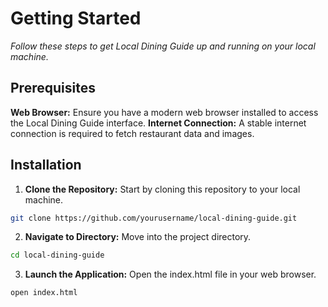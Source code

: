 # Getting Started
_Follow these steps to get Local Dining Guide up and running on your local machine._
## Prerequisites
__Web Browser:__  Ensure you have a modern web browser installed to access the Local Dining
Guide interface.
__Internet Connection:__  A stable internet connection is required to fetch restaurant data and images.

## Installation
1. __Clone the Repository:__ Start by cloning this repository to your local machine.
```sh
git clone https://github.com/yourusername/local-dining-guide.git
```
2. __Navigate to Directory:__ Move into the project directory.
```sh
cd local-dining-guide
```
3. __Launch the Application:__ Open the index.html file in your web browser.
```sh
open index.html
```